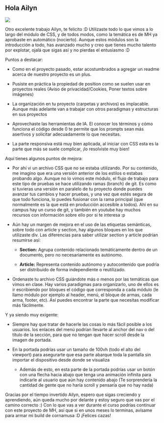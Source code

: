 ## Hola Ailyn
![](https://pbs.twimg.com/media/DQ3OeLNUQAADaEf.jpg)

Otro excelente trabajo Ailyn, te felicito :D Utilizaste todo lo que vimos a lo largo del módulo de CSS, y de todos modos, como la temática es de MH ya aprobaste en automático (nocierto). Aunque estos módulos son la introducción a todo, has avanzado mucho y creo que tienes mucho talento por explotar, ojalá que sigas así y no pierdas el entusiasmo :D

Puntos a destacar:

- Como  en el proyecto pasado, estar acostumbrados a agregar un readme acerca de nuestro proyecto es un plus.

- Pusiste en práctica la propiedad de position como se suelen usar en proyectos reales (Aviso de privacidad/Cookies, Poner textos sobre imágenes)

- La organización en tu proyecto (carpetas y archivos) es implacable. Aunque más adelante van a trabajar con otros paradigmas y estructuras en sus proyectos

- Aprovechaste las herramientas de IA. El conocer los términos y cómo funciona el código desde 0 te permite que los prompts sean más asertivos y solicitar adecuadamente lo que necesitas.

- La parte responsiva está muy bien aplicada, al iniciar con CSS esta es la parte que más se suele complicar, ¡lo resolviste muy bien!

Aquí tienes algunos puntos de mejora:

- Por ahí vi un archivo CSS que no se estaba utilizando. Por su contenido, me imagino que era una versión anterior de los estilos o estabas probando algo. Aunque no lo vimos este módulo, el flujo de trabajo para este tipo de pruebas se hace utilizando ramas (branch) de git. Es como si tuvieras una versión en paralelo de tu proyecto donde puedes avanzar tus cambios y hacer pruebas, y una vez que estés segura de que todo funciona, lo puedes fusionar con la rama principal (que normalmente es la que está en producción accesible a todos). Ahí en su campus hay un curso de git, y también en youtube hay muchos recursos con información sobre ello por si te interesa :p

- Aún hay un margen de mejora en el uso de las etiquetas semánticas, sobre todo con article y section, hay algunos bloques en los que utilizaste div. Las diferencias para saber utilizar section y article podrían resumirse así:

    - **Section:** Agrupa contenido relacionado temáticamente dentro de un documento, pero no necesariamente es autónomo.

    - **Article:** Representa contenido autónomo y autocontenido que podría ser distribuido de forma independiente o reutilizado.

- Ordenaste tu archivo CSS guiándote más o menos por las temáticas que vimos en clase. Hay varios paradigmas para organizarlo, uno de ellos es ir escribiendo por bloques el código que corresponda a cada módulo (le llamo módulo por ejemplo al header, menú, el bloque de armas, cada arma, footer, etc). Así puedes encontrar la parte que necesitas modificar más fácilmente.

Y ya siendo muy exigente:

- Siempre hay que tratar de hacerle las cosas lo más fácil posible a los usuarios. los enlaces del menú podrían llevarte al anchor del nav o del título de la sección, para que no tengan que hacer scroll desde la imagen de portada.

- En la portada podrías usar un tamaño de 100vh (todo el alto del viewport) para asegurarte que esa parte abarque toda la pantalla sin importar el dispositivo desde donde se visualiza

    - Además de esto, en esta parte de la portada podrías usar un botón con una flecha hacia abajo que tenga una animación infinita para indicarle al usuario que aún hay contenido abajo (Te sorprendería la cantidad de gente que no haría scroll y pensaría que no hay nada)

Gracias por el tiempo invertido Ailyn, espero que sigas creciendo y aprendiendo, aún queda mucho por delante y estoy seguro que vas por el camino correcto :) Con lo que vas a ver durante el curso podrías continuar con este proyecto de MH, así que si en unos meses lo terminas, avísame para armar mi build de cornamusa :D ¡Felices cazas!